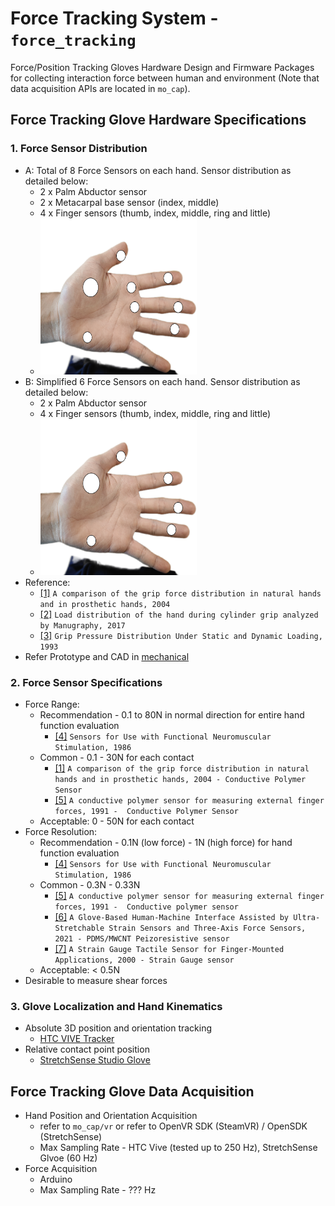 # Force Tracking System - `force_tracking`
Force/Position Tracking Gloves Hardware Design and Firmware Packages for collecting interaction force between human and environment (Note that data acquisition APIs are located in `mo_cap`).

## Force Tracking Glove Hardware Specifications

### 1. Force Sensor Distribution
- A: Total of 8 Force Sensors on each hand. Sensor distribution as detailed below:
    - 2 x Palm Abductor sensor
    - 2 x Metacarpal base sensor (index, middle)
    - 4 x Finger sensors (thumb, index, middle, ring and little)
    - <img src="./mechanical/sensor_dist_8.png" width="250" height="250">
- B: Simplified 6 Force Sensors on each hand. Sensor distribution as detailed below:
    - 2 x Palm Abductor sensor
    - 4 x Finger sensors (thumb, index, middle, ring and little)
    - <img src="./mechanical/sensor_dist_6.png" width="250" height="250">
- Reference:
    - [[1]](https://doi.org/10.1080/09638280410001704278) `A comparison of the grip force distribution in natural hands and in prosthetic hands, 2004`
    - [[2]](https://doi.org/10.1016/j.jht.2016.10.009) `Load distribution of the hand during cylinder grip analyzed by Manugraphy, 2017`
    - [[3]](https://doi.org/10.1080/00140139508925140) `Grip Pressure Distribution Under Static and Dynamic Loading, 1993`
- Refer Prototype and CAD in [mechanical](https://github.com/UniMelbHumanRoboticsLab/ForceMoCap/tree/main/force_tracking/diagram)

### 2. Force Sensor Specifications
- Force Range:
    - Recommendation - 0.1 to 80N in normal direction for entire hand function evaluation
        - [[4]](https://doi.org/10.1109/TBME.1986.325808) `Sensors for Use with Functional Neuromuscular Stimulation, 1986`
    - Common - 0.1 - 30N for each contact
        - [[1]](https://doi.org/10.1080/09638280410001704278) `A comparison of the grip force distribution in natural hands and in prosthetic hands, 2004 - Conductive Polymer Sensor`
        - [[5]](https://doi.org/10.1016/0021-9290(91)90310-J) `A conductive polymer sensor for measuring external finger forces, 1991 -  Conductive Polymer Sensor`
    - Acceptable: 0 - 50N for each contact
- Force Resolution: 
    - Recommendation - 0.1N (low force) - 1N (high force) for hand function evaluation
        - [[4]](https://doi.org/10.1109/TBME.1986.325808) `Sensors for Use with Functional Neuromuscular Stimulation, 1986`
    - Common - 0.3N - 0.33N  
        - [[5]](https://doi.org/10.1016/0021-9290(91)90310-J) `A conductive polymer sensor for measuring external finger forces, 1991 -  Conductive polymer sensor`
        - [[6]](https://doi.org/10.1109/Transducers50396.2021.9495692) `A Glove-Based Human-Machine Interface Assisted by Ultra-Stretchable Strain Sensors and Three-Axis Force Sensors, 2021 - PDMS/MWCNT Peizoresistive sensor`
        - [[7]](https://doi.org/10.1109/IMTC.2000.848849) `A Strain Gauge Tactile Sensor for Finger-Mounted Applications, 2000 - Strain Gauge sensor`
    - Acceptable: < 0.5N
- Desirable to measure shear forces

### 3. Glove Localization and Hand Kinematics
- Absolute 3D position and orientation tracking 
    - [HTC VIVE Tracker](https://www.vive.com/au/accessory/tracker3/)
- Relative contact point position
    - [StretchSense Studio Glove](https://stretchsense.com/mocap-studio/)

## Force Tracking Glove Data Acquisition
- Hand Position and Orientation Acquisition
    - refer to `mo_cap/vr` or refer to OpenVR SDK (SteamVR) / OpenSDK (StretchSense)
    - Max Sampling Rate - HTC Vive (tested up to 250 Hz), StretchSense Glvoe (60 Hz)
- Force Acquisition
    - Arduino
    - Max Sampling Rate - ??? Hz

